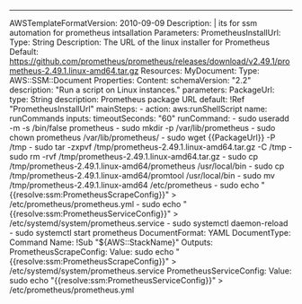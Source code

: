 ---
AWSTemplateFormatVersion: 2010-09-09
Description: |
  its for ssm automation for prometheus intsallation
Parameters:
  PrometheusInstallUrl:
    Type: String
    Description: The URL of the linux installer for Prometheus
    Default: https://github.com/prometheus/prometheus/releases/download/v2.49.1/prometheus-2.49.1.linux-amd64.tar.gz
Resources:
  MyDocument:
    Type: AWS::SSM::Document
    Properties:
      Content:
        schemaVersion: "2.2"
        description: "Run a script on Linux instances."
        parameters:
          PackageUrl:
            type: String
            description: Prometheus package URL
            default: !Ref "PrometheusInstallUrl"
        mainSteps:
          - action: aws:runShellScript
            name: runCommands
            inputs:
              timeoutSeconds: "60"
              runCommand:
                - sudo useradd -m -s /bin/false prometheus
                - sudo mkdir -p /var/lib/prometheus
                - sudo chown prometheus /var/lib/prometheus/
                - sudo wget {{PackageUrl}} -P /tmp
                - sudo tar -zxpvf /tmp/prometheus-2.49.1.linux-amd64.tar.gz -C /tmp
                - sudo rm -rvf /tmp/prometheus-2.49.1.linux-amd64.tar.gz
                - sudo cp /tmp/prometheus-2.49.1.linux-amd64/prometheus /usr/local/bin
                - sudo cp /tmp/prometheus-2.49.1.linux-amd64/promtool /usr/local/bin
                - sudo mv /tmp/prometheus-2.49.1.linux-amd64 /etc/prometheus
                - sudo echo "{{resolve:ssm:PrometheusScrapeConfig}}" > /etc/prometheus/prometheus.yml
                - sudo echo "{{resolve:ssm:PrometheusServiceConfig}}" > /etc/systemd/system/prometheus.service
                - sudo systemctl daemon-reload
                - sudo systemctl start prometheus
      DocumentFormat: YAML
      DocumentType: Command
      Name: !Sub "${AWS::StackName}"
Outputs:
  PrometheusScrapeConfig:
    Value:  sudo echo "{{resolve:ssm:PrometheusScrapeConfig}}" > /etc/systemd/system/prometheus.service
  PrometheusServiceConfig:
    Value:  sudo echo "{{resolve:ssm:PrometheusServiceConfig}}" > /etc/prometheus/prometheus.yml
